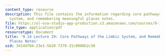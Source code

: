 ```yaml
---
content_type: resource
description: This file contains the information regarding core pathways of the limbic
  system, and remembering meaningful places notes.
file: https://ol-ocw-studio-app-production.s3.amazonaws.com/courses/9-14-brain-structure-and-its-origins-spring-2014/3414df0423e15b20737931c9008b2c58_MIT9_14S14_Lecture29.pdf
file_type: application/pdf
resourcetype: Document
title: '9.14 Lecture 29: Core Pathways of the Limbic System, and Remembering Meaningful
  Places Notes'
uid: 3414df04-23e1-5b20-7379-31c9008b2c58
---
```

